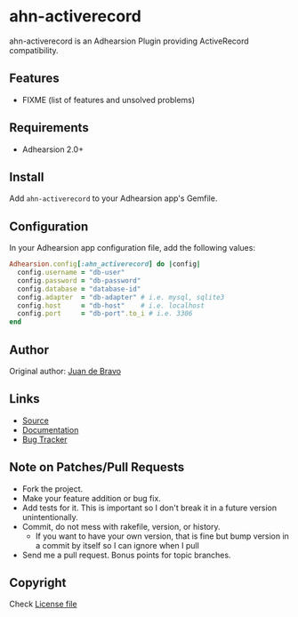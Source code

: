 ahn-activerecord
================

ahn-activerecord is an Adhearsion Plugin providing ActiveRecord compatibility.

Features
--------

* FIXME (list of features and unsolved problems)

Requirements
------------

* Adhearsion 2.0+

Install
-------

Add `ahn-activerecord` to your Adhearsion app's Gemfile.

Configuration
-------------

In your Adhearsion app configuration file, add the following values:

```ruby
Adhearsion.config[:ahn_activerecord] do |config|
  config.username = "db-user"
  config.password = "db-password"
  config.database = "database-id"
  config.adapter  = "db-adapter" # i.e. mysql, sqlite3
  config.host     = "db-host"    # i.e. localhost
  config.port     = "db-port".to_i # i.e. 3306
end
```

Author
------

Original author: [Juan de Bravo](https://github.com/juandebravo)

Links
-----
* [Source](https://github.com/adhearsion/ahn-xmpp)
* [Documentation](http://rdoc.info/github/adhearsion/ahn-xmpp/master/frames)
* [Bug Tracker](https://github.com/adhearsion/ahn-xmpp/issues)

Note on Patches/Pull Requests
-----------------------------

* Fork the project.
* Make your feature addition or bug fix.
* Add tests for it. This is important so I don't break it in a future version unintentionally.
* Commit, do not mess with rakefile, version, or history.
  * If you want to have your own version, that is fine but bump version in a commit by itself so I can ignore when I pull
* Send me a pull request. Bonus points for topic branches.

Copyright
---------

Check [License file](https://github.com/adhearsion/ahn-xmpp/blob/master/LICENSE)
